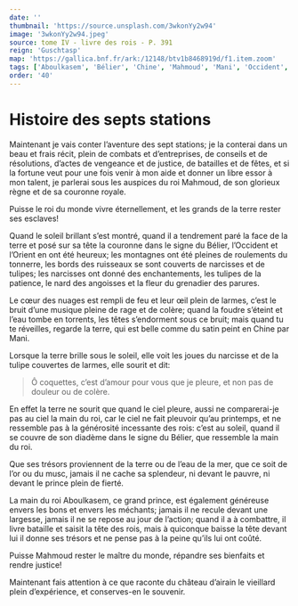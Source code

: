 ```yaml
---
date: ''
thumbnail: 'https://source.unsplash.com/3wkonYy2w94'
image: '3wkonYy2w94.jpeg'
source: tome IV - livre des rois - P. 391
reign: 'Guschtasp'
map: 'https://gallica.bnf.fr/ark:/12148/btv1b8468919d/f1.item.zoom'
tags: ['Aboulkasem', 'Bélier', 'Chine', 'Mahmoud', 'Mani', 'Occident', 'Orient']
order: '40'
---
```


# Histoire des septs stations

Maintenant je vais conter l’aventure des sept stations; je la conterai dans un beau et frais récit, plein de combats et d’entreprises, de conseils et de résolutions, d’actes de vengeance et de justice, de batailles et de fêtes, et si la fortune veut pour une fois venir à mon aide et donner un libre essor à mon talent, je parlerai sous les auspices du roi Mahmoud, de son glorieux règne et de sa couronne royale.

Puisse le roi du monde vivre éternellement, et les grands de la terre rester ses esclaves!

Quand le soleil brillant s’est montré, quand il a tendrement paré la face de la terre et posé sur sa tête la couronne dans le signe du Bélier, l’Occident et l’Orient en ont été heureux; les montagnes ont été pleines de roulements du tonnerre, les bords des ruisseaux se sont couverts de narcisses et de tulipes; les narcisses ont donné des enchantements, les tulipes de la patience, le nard des angoisses et la fleur du grenadier des parures.

Le cœur des nuages est rempli de feu et leur œil plein de larmes, c’est le bruit d’une musique pleine de rage et de colère; quand la foudre s’éteint et l’eau tombe en torrents, les têtes s’endorment sous ce bruit; mais quand tu te réveilles, regarde la terre, qui est belle comme du satin peint en Chine par Mani.

Lorsque la terre brille sous le soleil, elle voit les joues du narcisse et de la tulipe couvertes de larmes, elle sourit et dit:

> Ô coquettes, c’est d’amour pour vous que je pleure, et non pas de douleur ou de colère.

En effet la terre ne sourit que quand le ciel pleure, aussi ne comparerai-je pas au ciel la main du roi, car le ciel ne fait pleuvoir qu’au printemps, et ne ressemble pas à la générosité incessante des rois: c’est au soleil, quand il se couvre de son diadème dans le signe du Bélier, que ressemble la main du roi.

Que ses trésors proviennent de la terre ou de l’eau de la mer, que ce soit de l’or ou du musc, jamais il ne cache sa splendeur, ni devant le pauvre, ni devant le prince plein de fierté.

La main du roi Aboulkasem, ce grand prince, est également généreuse envers les bons et envers les méchants; jamais il ne recule devant une largesse, jamais il ne se repose au jour de l’action; quand il a à combattre, il livre bataille et saisit la tête des rois, mais à quiconque baisse la tête devant lui il donne ses trésors et ne pense pas à la peine qu’ils lui ont coûté.

Puisse Mahmoud rester le maître du monde, répandre ses bienfaits et rendre justice!

Maintenant fais attention à ce que raconte du château d’airain le vieillard plein d’expérience, et conserves-en le souvenir.
